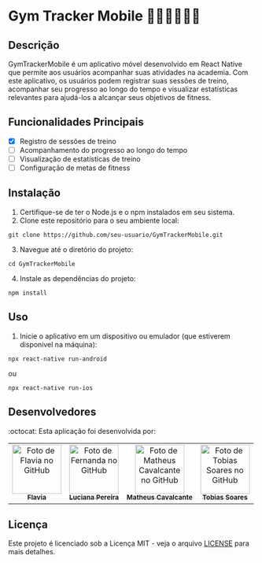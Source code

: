 # Gym Tracker Mobile 🏋🏻‍♀️​🏋🏻‍♂️​

## Descrição
GymTrackerMobile é um aplicativo móvel desenvolvido em React Native que permite aos usuários acompanhar suas atividades na academia. Com este aplicativo, os usuários podem registrar suas sessões de treino, acompanhar seu progresso ao longo do tempo e visualizar estatísticas relevantes para ajudá-los a alcançar seus objetivos de fitness.

## Funcionalidades Principais
- [x] Registro de sessões de treino
- [ ] Acompanhamento do progresso ao longo do tempo
- [ ] Visualização de estatísticas de treino 
- [ ] Configuração de metas de fitness

## Instalação
1. Certifique-se de ter o Node.js e o npm instalados em seu sistema.
2. Clone este repositório para o seu ambiente local:

```
git clone https://github.com/seu-usuario/GymTrackerMobile.git
```

3. Navegue até o diretório do projeto:

```
cd GymTrackerMobile
```

4. Instale as dependências do projeto:

```
npm install
```


## Uso
1. Inicie o aplicativo em um dispositivo ou emulador (que estiverem disponivel na máquina):

```
npx react-native run-android
```
ou
```
npx react-native run-ios
```

## Desenvolvedores
:octocat:
Esta aplicação foi desenvolvida por:

<table align="center">
  <tr>
    <td align="center">
      <a href="https://github.com/flavialbraz" target="_blank">
        <img src="https://avatars.githubusercontent.com/u/78583429?v=4" width="100px;" alt="Foto de Flavia no GitHub"/><br>
        <sub>
          <b>Flavia </b>
        </sub>
      </a>
    </td>
     <td align="center">
      <a href="https://github.com/luciana-pereira" target="_blank">
        <img src="https://avatars.githubusercontent.com/u/37550557?v=4" width="100px;" alt="Foto de Fernanda no GitHub"/><br>
        <sub>
          <b>Luciana Pereira</b>
        </sub>
      </a>
    </td>
    <td align="center">
      <a href="https://github.com/matheus-poro" target="_blank">
        <img src="https://avatars.githubusercontent.com/u/111644802?v=4" width="100px;" alt="Foto de Matheus Cavalcante no GitHub"/><br>
        <sub>
          <b>Matheus Cavalcante</b>
        </sub>
      </a>
    </td>
    <td align="center">
      <a href="https://github.com/TobiasGustavo" target="_blank">
        <img src="https://avatars.githubusercontent.com/u/88210620?v=4" width="100px;" alt="Foto de Tobias Soares no GitHub"/><br>
        <sub>
          <b>Tobias Soares</b>
        </sub>
      </a>
    </td>
  </tr>
</table>

## Licença
Este projeto é licenciado sob a Licença MIT - veja o arquivo [LICENSE](LICENSE) para mais detalhes.
